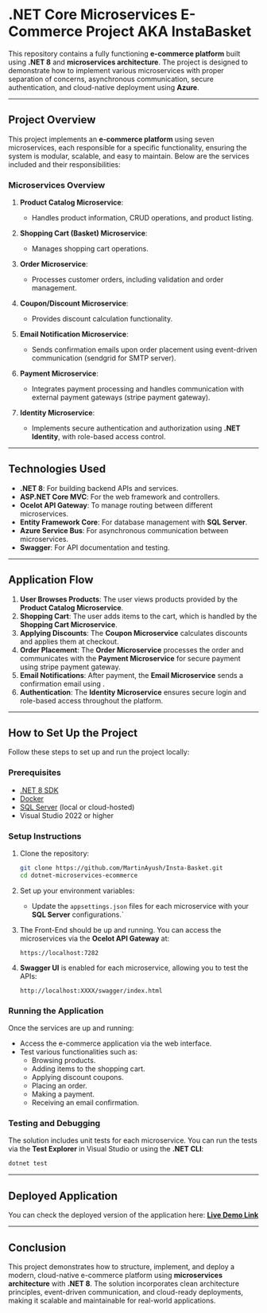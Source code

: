 # .NET Core Microservices E-Commerce Project AKA InstaBasket

This repository contains a fully functioning **e-commerce platform** built using **.NET 8** and **microservices architecture**. The project is designed to demonstrate how to implement various microservices with proper separation of concerns, asynchronous communication, secure authentication, and cloud-native deployment using **Azure**.

---

## Project Overview

This project implements an **e-commerce platform** using seven microservices, each responsible for a specific functionality, ensuring the system is modular, scalable, and easy to maintain. Below are the services included and their responsibilities:

### Microservices Overview

1. **Product Catalog Microservice**:
   - Handles product information, CRUD operations, and product listing.
   
2. **Shopping Cart (Basket) Microservice**:
   - Manages shopping cart operations.
   
3. **Order Microservice**:
   - Processes customer orders, including validation and order management.

4. **Coupon/Discount Microservice**:
   - Provides discount calculation functionality.

5. **Email Notification Microservice**:
   - Sends confirmation emails upon order placement using event-driven communication (sendgrid for SMTP server).

6. **Payment Microservice**:
   - Integrates payment processing and handles communication with external payment gateways (stripe payment gateway).

7. **Identity Microservice**:
   - Implements secure authentication and authorization using **.NET Identity**, with role-based access control.

---

## Technologies Used

- **.NET 8**: For building backend APIs and services.
- **ASP.NET Core MVC**: For the web framework and controllers.
- **Ocelot API Gateway**: To manage routing between different microservices.
- **Entity Framework Core**: For database management with **SQL Server**.
- **Azure Service Bus**: For asynchronous communication between microservices.
- **Swagger**: For API documentation and testing.

---

## Application Flow

1. **User Browses Products**: The user views products provided by the **Product Catalog Microservice**.
2. **Shopping Cart**: The user adds items to the cart, which is handled by the **Shopping Cart Microservice**.
3. **Applying Discounts**: The **Coupon Microservice** calculates discounts and applies them at checkout.
4. **Order Placement**: The **Order Microservice** processes the order and communicates with the **Payment Microservice** for secure payment using stripe payment gateway.
5. **Email Notifications**: After payment, the **Email Microservice** sends a confirmation email using .
6. **Authentication**: The **Identity Microservice** ensures secure login and role-based access throughout the platform.

---

## How to Set Up the Project

Follow these steps to set up and run the project locally:

### Prerequisites

- [.NET 8 SDK](https://dotnet.microsoft.com/download/dotnet/8.0) 
- [Docker](https://www.docker.com/get-started)
- [SQL Server](https://www.microsoft.com/en-us/sql-server/sql-server-downloads) (local or cloud-hosted)
- Visual Studio 2022 or higher

### Setup Instructions

1. Clone the repository:
   ```bash
   git clone https://github.com/MartinAyush/Insta-Basket.git
   cd dotnet-microservices-ecommerce
   ```

2. Set up your environment variables:
   - Update the `appsettings.json` files for each microservice with your **SQL Server** configurations.`

3. The Front-End should be up and running. You can access the microservices via the **Ocelot API Gateway** at:
   ```
   https://localhost:7282
   ```

4. **Swagger UI** is enabled for each microservice, allowing you to test the APIs:
   ```
   http://localhost:XXXX/swagger/index.html
   ```

### Running the Application

Once the services are up and running:
- Access the e-commerce application via the web interface.
- Test various functionalities such as:
  - Browsing products.
  - Adding items to the shopping cart.
  - Applying discount coupons.
  - Placing an order.
  - Making a payment.
  - Receiving an email confirmation.

### Testing and Debugging

The solution includes unit tests for each microservice. You can run the tests via the **Test Explorer** in Visual Studio or using the **.NET CLI**:
```bash
dotnet test
```

---

## Deployed Application

You can check the deployed version of the application here: **[Live Demo Link](https://martinshoppingcart.azurewebsites.net)**

---

## Conclusion

This project demonstrates how to structure, implement, and deploy a modern, cloud-native e-commerce platform using **microservices architecture** with **.NET 8**. The solution incorporates clean architecture principles, event-driven communication, and cloud-ready deployments, making it scalable and maintainable for real-world applications.